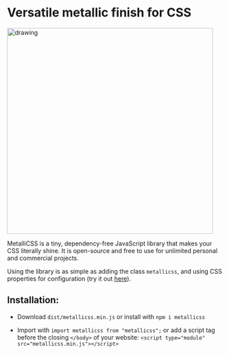 # Versatile metallic finish for CSS

<img src="https://metallicss.com/metallicss.png" alt="drawing" width="480"/>

MetalliCSS is a tiny, dependency-free JavaScript library that makes your CSS literally shine. It is open-source and free to use for unlimited personal and commercial projects.

Using the library is as simple as adding the class `metallicss`, and using CSS properties for configuration (try it out [here](https://www.metallicss.com)).

## Installation:

- Download `dist/metallicss.min.js` or install with `npm i metallicss`

- Import with `import metallicss from "metallicss";` or add a script tag before the closing `</body>` of your website: `<script type="module" src="metallicss.min.js"></script>`
